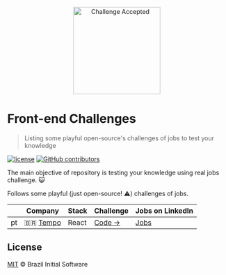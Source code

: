 <p align="center"><img src="(blob:https://initiate.alphacoders.com/394649e0-bf13-44f4-8285-d6f3473a6121](https://images3.alphacoders.com/773/773135.jpg)" alt="Challenge Accepted" width="200"></p>

# Front-end Challenges

> Listing some playful open-source's challenges of jobs to test your knowledge

[![license](https://img.shields.io/github/license/brazilinitialsoftware/frontend-challenges.svg)](/license)
[![GitHub contributors](https://img.shields.io/github/contributors/brazilinitialsoftware/frontend-challenges.svg)](https://github.com/brazilinitialsoftware/frontend-challenges/graphs/contributors)

The main objective of repository is testing your knowledge using real jobs challenge. :smiley_cat:

Follows some playful (just open-source! :warning:) challenges of jobs.

|      | Company                                                             | Stack                                         | Challenge                                                                               | Jobs on LinkedIn                                                                |
| ---- | ------------------------------------------------------------------- | --------------------------------------------- | --------------------------------------------------------------------------------------- | ------------------------------------------------------------------------------- |
| pt   | :brazil: [Tempo](davidmaleski.great-site.net)                            | React                                         | [Code →](https://github.com/davidmaleski/desafio-frontend)                                     | [Jobs](#)                             |
## License

[MIT](license) &copy; Brazil Initial Software
